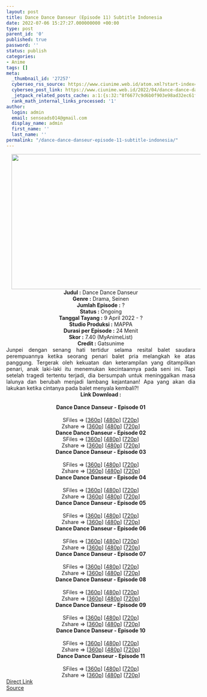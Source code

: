 ```yaml
---
layout: post
title: Dance Dance Danseur (Episode 11) Subtitle Indonesia
date: 2022-07-06 15:27:27.000000000 +00:00
type: post
parent_id: '0'
published: true
password: ''
status: publish
categories:
- Anime
tags: []
meta:
  _thumbnail_id: '27257'
  cyberseo_rss_source: https://www.ciunime.web.id/atom.xml?start-index=1
  cyberseo_post_link: https://www.ciunime.web.id/2022/04/dance-dance-danseur-subtitle-indonesia.html
  _jetpack_related_posts_cache: a:1:{s:32:"8f6677c9d6b0f903e98ad32ec61f8deb";a:2:{s:7:"expires";i:1657164512;s:7:"payload";a:3:{i:0;a:1:{s:2:"id";i:26777;}i:1;a:1:{s:2:"id";i:27120;}i:2;a:1:{s:2:"id";i:26635;}}}}
  rank_math_internal_links_processed: '1'
author:
  login: admin
  email: senseads014@gmail.com
  display_name: admin
  first_name: ''
  last_name: ''
permalink: "/dance-dance-danseur-episode-11-subtitle-indonesia/"
---
```

<div class="separator" style="clear: both; text-align: center;"><a href="https://blogger.googleusercontent.com/img/b/R29vZ2xl/AVvXsEh5KjoOnKE_bBHa39vEbXCAEkYQI0-5ozIYdY-DdgirjG2Ztrh63Qrw2VqIoMxRX2voPbbXDeDFnaiSfG3Z9OmZmW3hdKMoGLzTCTPHEomTh-7SlGDPo-B0SoYBj04TVf6CU60SFsA-ji2YddBOjYz9HdzBNfPSleXAu2vMklGNmLShGd04ZaSdUZcA/s1280/Dance%20Dance%20Danseur.png" style="margin-left: 1em; margin-right: 1em;"><img border="0" data-original-height="720" data-original-width="1280" height="360" src="{{ site.baseurl }}/assets/2022/07/Dance%20Dance%20Danseur.png" width="640" /></a></div>
<div class="separator" style="clear: both; text-align: center;"></div>
<div style="text-align: center;"><b>Judul</b><b><b> </b>:</b> Dance Dance Danseur</div>
<div style="text-align: center;"><b><b>Genre :</b></b> Drama, Seinen</div>
<div style="text-align: center;"><b>Jumlah Episode :</b> ?<br /><b>Status :&nbsp;</b>Ongoing<br /><b>Tanggal Tayang :</b> 9 April&nbsp;2022 - ?<br /><b>Studio Produksi :</b>&nbsp;MAPPA<br /><b>Durasi per Episode :</b> 24 Menit</div>
<div style="text-align: center;"><b>Skor :</b> 7.40 (MyAnimeList)</div>
<div style="text-align: center;"><b>Credit :</b>&nbsp;Gatsunime</div>
<div style="text-align: center;"></div>
<div style="text-align: justify;">Junpei dengan senang hati tertidur selama resital balet saudara perempuannya ketika seorang penari balet pria melangkah ke atas panggung. Tergerak oleh kekuatan dan keterampilan yang ditampilkan penari, anak laki-laki itu menemukan kecintaannya pada seni ini. Tapi setelah tragedi tertentu terjadi, dia bersumpah untuk meninggalkan masa lalunya dan berubah menjadi lambang kejantanan! Apa yang akan dia lakukan ketika cintanya pada balet menyala kembali?!</div>
<div style="text-align: justify;"></div>
<div style="text-align: justify;"></div>
<div style="text-align: center;">
<div style="text-align: center;">
<div style="text-align: left;">
<div style="text-align: center;"><b>Link Download :</b></div>
<div style="text-align: center;"><b><br /></b></div>
<div style="text-align: center;"><span style="text-align: left;"><b>Dance Dance Danseur&nbsp;</b></span><b>- Episode 01</b></div>
<div style="text-align: center;"><b><br /></b></div>
<div style="text-align: center;">SFiles =&gt; [<a href="https://www.mp4upload.com/0dbl56lbpr1g" target="_blank" rel="noopener">360p</a>] [<a href="https://www.mp4upload.com/fg9pmja1o7ew" target="_blank" rel="noopener">480p</a>] [<a href="https://www.mp4upload.com/zjdmpgugdcvg" target="_blank" rel="noopener">720p</a>]</div>
<div style="text-align: center;">Zshare =&gt; [<a href="https://www96.zippyshare.com/v/vZWK841x/file.html" target="_blank" rel="noopener">360p</a>] [<a href="https://www96.zippyshare.com/v/tb4BihUS/file.html" target="_blank" rel="noopener">480p</a>] [<a href="https://www96.zippyshare.com/v/6CLURISt/file.html" target="_blank" rel="noopener">720p</a>]</div>
<div style="text-align: center;"></div>
<div style="text-align: center;">
<div><span style="text-align: left;"><b>Dance Dance Danseur&nbsp;</b></span><b>- Episode 02</b></div>
<div></div>
<div>SFiles =&gt; [<a href="http://www.solidfiles.com/v/W8VaNe33KXV4M" target="_blank" rel="noopener">360p</a>] [<a href="http://www.solidfiles.com/v/78X6WgP6NMgKB" target="_blank" rel="noopener">480p</a>] [<a href="http://www.solidfiles.com/v/5dXWyyQGn4aGj" target="_blank" rel="noopener">720p</a>]</div>
<div>Zshare =&gt; [<a href="https://www97.zippyshare.com/v/wM5gsMwx/file.html" target="_blank" rel="noopener">360p</a>] [<a href="https://www97.zippyshare.com/v/jcjLyh5N/file.html" target="_blank" rel="noopener">480p</a>] [<a href="https://www97.zippyshare.com/v/ipYrIye7/file.html" target="_blank" rel="noopener">720p</a>]</div>
<div></div>
<div>
<div><span style="text-align: left;"><b>Dance Dance Danseur&nbsp;</b></span><b>- Episode 03</b></div>
<div><b><br /></b></div>
<div>SFiles =&gt; [<a href="http://www.solidfiles.com/v/eWv74jKBYvpNv" target="_blank" rel="noopener">360p</a>] [<a href="http://www.solidfiles.com/v/pdZpGaxqQxnAr" target="_blank" rel="noopener">480p</a>] [<a href="http://www.solidfiles.com/v/pdZpGgZ2dzqd3" target="_blank" rel="noopener">720p</a>]</div>
<div>Zshare =&gt; [<a href="https://www114.zippyshare.com/v/oI8idyLm/file.html" target="_blank" rel="noopener">360p</a>] [<a href="https://www114.zippyshare.com/v/30Oftykq/file.html" target="_blank" rel="noopener">480p</a>] [<a href="https://www114.zippyshare.com/v/vmjwl0pj/file.html" target="_blank" rel="noopener">720p</a>]</div>
</div>
<div></div>
<div>
<div><span style="text-align: left;"><b>Dance Dance Danseur&nbsp;</b></span><b>- Episode 04</b></div>
<div><b><br /></b></div>
<div>SFiles =&gt; [<a href="http://www.solidfiles.com/v/jQAMZRRD7rZLx" target="_blank" rel="noopener">360p</a>] [<a href="http://www.solidfiles.com/v/vNygVLQk3PvNA" target="_blank" rel="noopener">480p</a>] [<a href="http://www.solidfiles.com/v/BVpX7kzK7yMLn" target="_blank" rel="noopener">720p</a>]</div>
<div>Zshare =&gt; [<a href="https://www58.zippyshare.com/v/SIpqDHHv/file.html" target="_blank" rel="noopener">360p</a>] [<a href="https://www58.zippyshare.com/v/gaUPeaDg/file.html" target="_blank" rel="noopener">480p</a>] [<a href="https://www58.zippyshare.com/v/Ckb0MJ7N/file.html" target="_blank" rel="noopener">720p</a>]</div>
</div>
<div></div>
<div>
<div><span style="text-align: left;"><b>Dance Dance Danseur&nbsp;</b></span><b>- Episode 05</b></div>
<div><b><br /></b></div>
<div>SFiles =&gt; [<a href="http://www.solidfiles.com/v/g6ekjYq8d2jxR" target="_blank" rel="noopener">360p</a>] [<a href="http://www.solidfiles.com/v/y6znwe3ReQ25N" target="_blank" rel="noopener">480p</a>] [<a href="http://www.solidfiles.com/v/5dmRAKAeQjPNZ" target="_blank" rel="noopener">720p</a>]</div>
<div>Zshare =&gt; [<a href="https://www53.zippyshare.com/v/BxvDKLEP/file.html" target="_blank" rel="noopener">360p</a>] [<a href="https://www53.zippyshare.com/v/XDc72NLm/file.html" target="_blank" rel="noopener">480p</a>] [<a href="https://www53.zippyshare.com/v/IHeiPeyi/file.html" target="_blank" rel="noopener">720p</a>]</div>
</div>
<div></div>
<div>
<div><span style="text-align: left;"><b>Dance Dance Danseur&nbsp;</b></span><b>- Episode 06</b></div>
<div><b><br /></b></div>
<div>SFiles =&gt; [<a href="http://www.solidfiles.com/v/NVe2YpQY2ALwa" target="_blank" rel="noopener">360p</a>] [<a href="http://www.solidfiles.com/v/BVBWqyZYMYAGk" target="_blank" rel="noopener">480p</a>] [<a href="http://www.solidfiles.com/v/8ZXP2855pMXwD" target="_blank" rel="noopener">720p</a>]</div>
<div>Zshare =&gt; [<a href="https://www54.zippyshare.com/v/78A78sNu/file.html" target="_blank" rel="noopener">360p</a>] [<a href="https://www54.zippyshare.com/v/WO2c9A9X/file.html" target="_blank" rel="noopener">480p</a>] [<a href="https://www54.zippyshare.com/v/OsWJtk51/file.html" target="_blank" rel="noopener">720p</a>]</div>
</div>
<div></div>
<div>
<div><span style="text-align: left;"><b>Dance Dance Danseur&nbsp;</b></span><b>- Episode 07</b></div>
<div><b><br /></b></div>
<div>SFiles =&gt; [<a href="http://www.solidfiles.com/v/2YjNdPYKyeNmG" target="_blank" rel="noopener">360p</a>] [<a href="http://www.solidfiles.com/v/jY5AY26qk5xdQ" target="_blank" rel="noopener">480p</a>] [<a href="http://www.solidfiles.com/v/NgYmgepDWXzrA" target="_blank" rel="noopener">720p</a>]</div>
<div>Zshare =&gt; [<a href="https://www110.zippyshare.com/v/FWSPXrGU/file.html" target="_blank" rel="noopener">360p</a>] [<a href="https://www110.zippyshare.com/v/UWe254uQ/file.html" target="_blank" rel="noopener">480p</a>] [<a href="https://www110.zippyshare.com/v/jZyEU5fI/file.html" target="_blank" rel="noopener">720p</a>]</div>
</div>
<div></div>
<div>
<div><span style="text-align: left;"><b>Dance Dance Danseur&nbsp;</b></span><b>- Episode 08</b></div>
<div><b><br /></b></div>
<div>SFiles =&gt; [<a href="http://www.solidfiles.com/v/x5pjaw8AQQykK" target="_blank" rel="noopener">360p</a>] [<a href="http://www.solidfiles.com/v/VxVL6GLdWxgvG" target="_blank" rel="noopener">480p</a>] [<a href="http://www.solidfiles.com/v/nV5zamGLQGDnA" target="_blank" rel="noopener">720p</a>]</div>
<div>Zshare =&gt; [<a href="https://www96.zippyshare.com/v/6NxKElt9/file.html" target="_blank" rel="noopener">360p</a>] [<a href="https://www96.zippyshare.com/v/wFZZBy88/file.html" target="_blank" rel="noopener">480p</a>] [<a href="https://www96.zippyshare.com/v/aGx17r6C/file.html" target="_blank" rel="noopener">720p</a>]</div>
</div>
<div></div>
<div>
<div><span style="text-align: left;"><b>Dance Dance Danseur&nbsp;</b></span><b>- Episode 09</b></div>
<div><b><br /></b></div>
<div>SFiles =&gt; [<a href="https://www.mp4upload.com/abvs0zl82emg" target="_blank" rel="noopener">360p</a>] [<a href="https://www.mp4upload.com/5vmn2vtcvctd" target="_blank" rel="noopener">480p</a>] [<a href="https://www.mp4upload.com/f0kv86513gba" target="_blank" rel="noopener">720p</a>]</div>
<div>Zshare =&gt; [<a href="https://www107.zippyshare.com/v/v8vv5GhC/file.html" target="_blank" rel="noopener">360p</a>] [<a href="https://www107.zippyshare.com/v/TmUppKdB/file.html" target="_blank" rel="noopener">480p</a>] [<a href="https://www7.zippyshare.com/v/oWMJeFVP/file.html" target="_blank" rel="noopener">720p</a>]</div>
</div>
<div></div>
<div>
<div><span style="text-align: left;"><b>Dance Dance Danseur&nbsp;</b></span><b>- Episode 10</b></div>
<div><b><br /></b></div>
<div>SFiles =&gt; [<a href="http://www.solidfiles.com/v/7MaM5RNARZ7RV" target="_blank" rel="noopener">360p</a>] [<a href="http://www.solidfiles.com/v/rjGjgenDmWrea" target="_blank" rel="noopener">480p</a>] [<a href="http://www.solidfiles.com/v/ZxMxXX2a8Y346" target="_blank" rel="noopener">720p</a>]</div>
<div>Zshare =&gt; [<a href="https://www7.zippyshare.com/v/f44737Ny/file.html" target="_blank" rel="noopener">360p</a>] [<a href="https://www7.zippyshare.com/v/3VBo1Wke/file.html" target="_blank" rel="noopener">480p</a>] [<a href="https://www7.zippyshare.com/v/sgmDFfqy/file.html" target="_blank" rel="noopener">720p</a>]</div>
</div>
<div></div>
<div>
<div><span style="text-align: left;"><b>Dance Dance Danseur&nbsp;</b></span><b>- Episode 11</b></div>
<div><b><br /></b></div>
<div>SFiles =&gt; [<a href="http://www.solidfiles.com/v/8yGAwXMNkdjqK" target="_blank" rel="noopener">360p</a>] [<a href="http://www.solidfiles.com/v/rjGrNgX7ZNzDx" target="_blank" rel="noopener">480p</a>] [<a href="http://www.solidfiles.com/v/BNj6BWaxNK2xa" target="_blank" rel="noopener">720p</a>]</div>
<div>Zshare =&gt; [<a href="https://www74.zippyshare.com/v/Qq6Kvh2K/file.html" target="_blank" rel="noopener">360p</a>] [<a href="https://www74.zippyshare.com/v/R5XC7TMv/file.html" target="_blank" rel="noopener">480p</a>] [<a href="https://www74.zippyshare.com/v/LzTWK8oj/file.html" target="_blank" rel="noopener">720p</a>]</div>
</div>
</div>
</div>
</div>
</div>
<link rel="stylesheet" href="https://cdnjs.cloudflare.com/ajax/libs/font-awesome/4.7.0/css/font-awesome.min.css" />
<div class="divbtn"> <a href="https://handymansurrender.com/fihup8buzv?key=94550f7ce39444073321dde3b8782f97" class="btn"><i class="fa fa-download"></i> Direct Link</a> <br /><a href="https://www.ciunime.web.id/2022/04/dance-dance-danseur-subtitle-indonesia.html">Source</a> </div>
